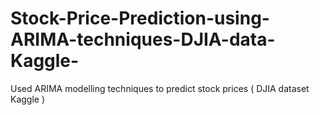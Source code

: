 # Stock-Price-Prediction-using-ARIMA-techniques-DJIA-data-Kaggle-
Used ARIMA modelling techniques to predict stock prices ( DJIA dataset Kaggle )
